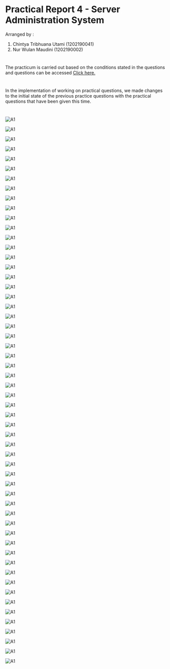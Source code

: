 # Practical Report 4 - Server Administration System
Arranged by :
1. Chintya Tribhuana Utami (1202190041)
2. Nur Wulan Maudini (1202190002)
#
The practicum is carried out based on the conditions stated in the questions and questions can be accessed [Click here.](https://github.com/aldonesia/Sistem-Administrasi-Server-2021/blob/master/modul-4/silabus.md)
#
In the implementation of working on practical questions, we made changes to the initial state of the previous practice questions with the practical questions that have been given this time.
#
![A1](asset/Picture1.png)

![A1](asset/Picture2.png)

![A1](asset/Picture3.png)

![A1](asset/Picture4.png)

![A1](asset/Picture5.png)

![A1](asset/Picture6.png)

![A1](asset/Picture7.png)

![A1](asset/Picture8.png)

![A1](asset/Picture9.png)

![A1](asset/Picture10.png)

![A1](asset/Picture11.png)

![A1](asset/Picture12.png)

![A1](asset/Picture13.png)

![A1](asset/Picture14.png)

![A1](asset/Picture15.png)

![A1](asset/Picture16.png)

![A1](asset/Picture17.png)

![A1](asset/Picture18.png)

![A1](asset/Picture19.png)

![A1](asset/Picture20.png)

![A1](asset/Picture21.png)

![A1](asset/Picture22.png)

![A1](asset/Picture23.png)

![A1](asset/Picture24.png)

![A1](asset/Picture25.png)

![A1](asset/Picture26.png)

![A1](asset/Picture27.png)

![A1](asset/Picture28.png)

![A1](asset/Picture29.png)

![A1](asset/Picture30.png)

![A1](asset/Picture31.png)

![A1](asset/Picture32.png)

![A1](asset/Picture33.png)

![A1](asset/Picture34.png)

![A1](asset/Picture35.png)

![A1](asset/Picture36.png)

![A1](asset/Picture37.png)

![A1](asset/Picture38.png)

![A1](asset/Picture39.png)

![A1](asset/Picture40.png)

![A1](asset/Picture41.png)

![A1](asset/Picture42.png)

![A1](asset/Picture43.png)

![A1](asset/Picture44.png)

![A1](asset/Picture45.png)

![A1](asset/Picture46.png)

![A1](asset/Picture47.png)

![A1](asset/Picture48.png)

![A1](asset/Picture49.png)

![A1](asset/Picture50.png)

![A1](asset/Picture51.png)

![A1](asset/Picture52.png)

![A1](asset/Picture53.png)

![A1](asset/Picture54.png)

![A1](asset/Picture55.png)

![A1](asset/Picture56.png)
